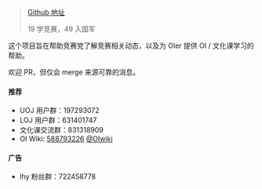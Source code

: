 > [Github 地址](https://github.com/jybicu/jyb.icu/)
> 
> 19 学竞赛，49 入国军

这个项目旨在帮助竞赛党了解竞赛相关动态，以及为 OIer 提供 OI / 文化课学习的帮助。

欢迎 PR，但仅会 merge 来源可靠的消息。

#### 推荐

* UOJ 用户群：197293072
* LOJ 用户群：631401747
* 文化课交流群：831318909
* OI Wiki: [588793226](https://jq.qq.com/?_wv=1027&k=5EfkM6K) [@OIwiki](https://t.me/OIwiki)

#### 广告

* lhy 粉丝群：722458778
